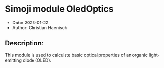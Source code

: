 # Simoji module OledOptics

- Date: 		2023-01-22
- Author:		Christian Haenisch

## Description:		
This module is used to calculate basic optical properties of an organic light-emitting diode (OLED).
